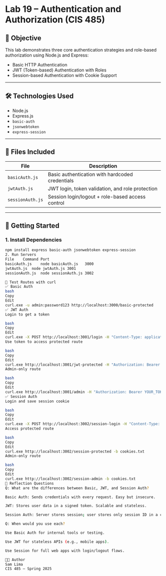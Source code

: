 # Lab 19 – Authentication and Authorization (CIS 485)

## 🔐 Objective

This lab demonstrates three core authentication strategies and role-based authorization using Node.js and Express:

- Basic HTTP Authentication
- JWT (Token-based) Authentication with Roles
- Session-based Authentication with Cookie Support

---

## 🛠️ Technologies Used

- Node.js
- Express.js
- `basic-auth`
- `jsonwebtoken`
- `express-session`

---

## 📁 Files Included

| File              | Description                                       |
|-------------------|---------------------------------------------------|
| `basicAuth.js`    | Basic authentication with hardcoded credentials  |
| `jwtAuth.js`      | JWT login, token validation, and role protection |
| `sessionAuth.js`  | Session login/logout + role-based access control |

---

## 🚀 Getting Started

### 1. Install Dependencies

```bash
npm install express basic-auth jsonwebtoken express-session
2. Run Servers
File	Command	Port
basicAuth.js	node basicAuth.js	3000
jwtAuth.js	node jwtAuth.js	3001
sessionAuth.js	node sessionAuth.js	3002

🔑 Test Routes with curl
✅ Basic Auth
bash
Copy
Edit
curl.exe -u admin:password123 http://localhost:3000/basic-protected
✅ JWT Auth
Login to get a token

bash
Copy
Edit
curl.exe -X POST http://localhost:3001/login -H "Content-Type: application/json" -d '{"username":"user1","password":"password123"}'
Use token to access protected route

bash
Copy
Edit
curl.exe http://localhost:3001/jwt-protected -H "Authorization: Bearer YOUR_TOKEN_HERE"
Admin-only route

bash
Copy
Edit
curl.exe http://localhost:3001/admin -H "Authorization: Bearer YOUR_TOKEN_HERE"
✅ Session Auth
Login and save session cookie

bash
Copy
Edit
curl.exe -X POST http://localhost:3002/session-login -H "Content-Type: application/json" -d '{"username":"user1","password":"password123"}' -c cookies.txt
Access protected route

bash
Copy
Edit
curl.exe http://localhost:3002/session-protected -b cookies.txt
Admin-only route

bash
Copy
Edit
curl.exe http://localhost:3002/session-admin -b cookies.txt
🧠 Reflection Questions
Q: What are the differences between Basic, JWT, and Session Auth?

Basic Auth: Sends credentials with every request. Easy but insecure.

JWT: Stores user data in a signed token. Scalable and stateless.

Session Auth: Server stores session; user stores only session ID in a cookie. Best for traditional web apps.

Q: When would you use each?

Use Basic Auth for internal tools or testing.

Use JWT for stateless APIs (e.g., mobile apps).

Use Session for full web apps with login/logout flows.

👨‍💻 Author
Sam Lima
CIS 485 – Spring 2025
